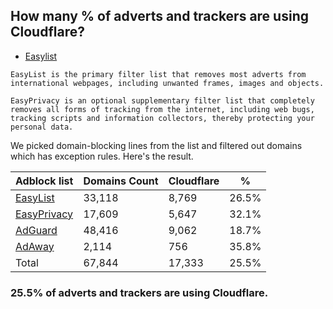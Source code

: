 ## How many % of adverts and trackers are using Cloudflare?


- [Easylist](https://web.archive.org/web/20210516110248/https://easylist.to/)
```
EasyList is the primary filter list that removes most adverts from international webpages, including unwanted frames, images and objects.

EasyPrivacy is an optional supplementary filter list that completely removes all forms of tracking from the internet, including web bugs, tracking scripts and information collectors, thereby protecting your personal data.
```


We picked domain-blocking lines from the list and filtered out domains which has exception rules.
Here's the result.


| Adblock list | Domains Count | Cloudflare | % |
| --- | --- | --- | --- |
| [EasyList](https://easylist.to/easylist/easylist.txt) | 33,118 | 8,769 | 26.5% |
| [EasyPrivacy](https://easylist.to/easylist/easyprivacy.txt) | 17,609 | 5,647 | 32.1% |
| [AdGuard](https://adguardteam.github.io/AdGuardSDNSFilter/Filters/filter.txt) | 48,416 | 9,062 | 18.7% |
| [AdAway](https://raw.githubusercontent.com/AdAway/adaway.github.io/master/hosts.txt) | 2,114 | 756 | 35.8% |
| Total | 67,844 | 17,333 | 25.5% |


### 25.5% of adverts and trackers are using Cloudflare.